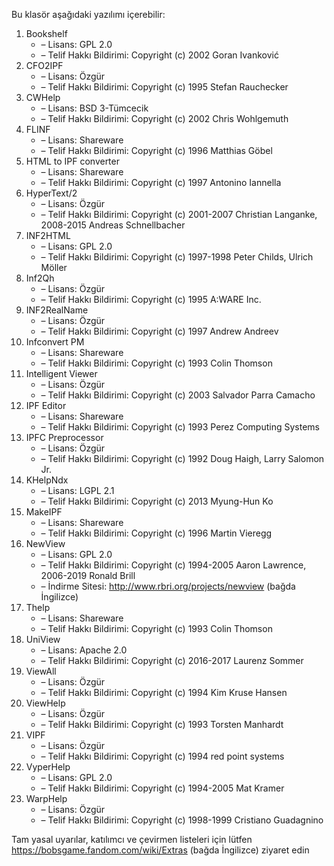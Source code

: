 Bu klasör aşağıdaki yazılımı içerebilir:

1. Bookshelf
   - – Lisans: GPL 2.0
   - – Telif Hakkı Bildirimi: Copyright (c) 2002 Goran Ivanković
2. CFO2IPF
   - – Lisans: Özgür
   - – Telif Hakkı Bildirimi: Copyright (c) 1995 Stefan Rauchecker
3. CWHelp
   - – Lisans: BSD 3-Tümcecik
   - – Telif Hakkı Bildirimi: Copyright (c) 2002 Chris Wohlgemuth
4. FLINF
   - – Lisans: Shareware
   - – Telif Hakkı Bildirimi: Copyright (c) 1996 Matthias Göbel
5. HTML to IPF converter
   - – Lisans: Shareware
   - – Telif Hakkı Bildirimi: Copyright (c) 1997 Antonino Iannella
6. HyperText/2
   - – Lisans: Özgür
   - – Telif Hakkı Bildirimi: Copyright (c) 2001-2007 Christian Langanke, 2008-2015 Andreas Schnellbacher
7. INF2HTML
   - – Lisans: GPL 2.0
   - – Telif Hakkı Bildirimi: Copyright (c) 1997-1998 Peter Childs, Ulrich Möller
8. Inf2Qh
   - – Lisans: Özgür
   - – Telif Hakkı Bildirimi: Copyright (c) 1995 A:WARE Inc.
9. INF2RealName
   - – Lisans: Özgür
   - – Telif Hakkı Bildirimi: Copyright (c) 1997 Andrew Andreev
10. Infconvert PM
    - – Lisans: Shareware
    - – Telif Hakkı Bildirimi: Copyright (c) 1993 Colin Thomson
11. Intelligent Viewer
    - – Lisans: Özgür
    - – Telif Hakkı Bildirimi: Copyright (c) 2003 Salvador Parra Camacho
12. IPF Editor
    - – Lisans: Shareware
    - – Telif Hakkı Bildirimi: Copyright (c) 1993 Perez Computing Systems
13. IPFC Preprocessor
    - – Lisans: Özgür
    - – Telif Hakkı Bildirimi: Copyright (c) 1992 Doug Haigh, Larry Salomon Jr.
14. KHelpNdx
    - – Lisans: LGPL 2.1
    - – Telif Hakkı Bildirimi: Copyright (c) 2013 Myung-Hun Ko
15. MakeIPF
    - – Lisans: Shareware
    - – Telif Hakkı Bildirimi: Copyright (c) 1996 Martin Vieregg
16. NewView
    - – Lisans: GPL 2.0
    - – Telif Hakkı Bildirimi: Copyright (c) 1994-2005 Aaron Lawrence, 2006-2019 Ronald Brill
    - – İndirme Sitesi: http://www.rbri.org/projects/newview (bağda İngilizce)
17. Thelp
    - – Lisans: Shareware
    - – Telif Hakkı Bildirimi: Copyright (c) 1993 Colin Thomson
18. UniView
    - – Lisans: Apache 2.0
    - – Telif Hakkı Bildirimi: Copyright (c) 2016-2017 Laurenz Sommer
19. ViewAll
    - – Lisans: Özgür
    - – Telif Hakkı Bildirimi: Copyright (c) 1994 Kim Kruse Hansen
20. ViewHelp
    - – Lisans: Özgür
    - – Telif Hakkı Bildirimi: Copyright (c) 1993 Torsten Manhardt
21. VIPF
    - – Lisans: Özgür
    - – Telif Hakkı Bildirimi: Copyright (c) 1994 red point systems
22. VyperHelp
    - – Lisans: GPL 2.0
    - – Telif Hakkı Bildirimi: Copyright (c) 1994-2005 Mat Kramer
23. WarpHelp
    - – Lisans: Özgür
    - – Telif Hakkı Bildirimi: Copyright (c) 1998-1999 Cristiano Guadagnino

Tam yasal uyarılar, katılımcı ve çevirmen listeleri için lütfen https://bobsgame.fandom.com/wiki/Extras (bağda İngilizce) ziyaret edin
